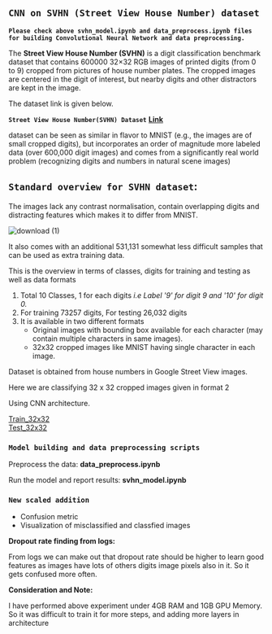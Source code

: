 ## ```CNN on SVHN (Street View House Number) dataset```

**`Please check above svhn_model.ipynb and data_preprocess.ipynb files for building Convolutional Neural Network and data preprocessing.`**

The **Street View House Number (SVHN)** is a digit classification benchmark dataset that contains 600000 32×32 RGB images of printed digits (from 0 to 9) cropped from pictures of house number plates. The cropped images are centered in the digit of interest, but nearby digits and other distractors are kept in the image. 

The dataset link is given below.

**```Street View House Number(SVHN) Dataset```**        **[Link](http://ufldl.stanford.edu/housenumbers/)**

 dataset can be seen as similar in flavor to MNIST (e.g., the images are of small cropped digits), but incorporates an order of magnitude more labeled data (over 600,000 digit images) and comes from a significantly real world problem (recognizing digits and numbers in natural scene images)


## ``Standard overview for SVHN dataset``:

The images lack any contrast normalisation, contain overlapping digits and distracting features which makes it to differ from MNIST.

![download (1)](https://user-images.githubusercontent.com/55298667/133098164-33388ca4-8f8a-4a40-a8c0-04f0bfe1316e.jpg)

It also comes with an additional 531,131 somewhat less difficult samples that can be used as extra training data.

This is the overview in terms of classes, digits for training and testing as well as data formats
1. Total 10 Classes, 1 for each digits  *i.e Label '9' for digit 9 and '10' for digit 0.*
2. For training 73257 digits, For testing 26,032 digits
3. It is available in two different formats
   - Original images with bounding box available for each character (may contain multiple characters in same images).
   - 32x32 cropped images like MNIST having single character in each image.
 



Dataset is obtained from house numbers in Google Street View images. 


Here we are classifying 32 x 32 cropped images given in format 2 

Using CNN architecture.

[Train_32x32](http://ufldl.stanford.edu/housenumbers/train_32x32.mat)                     
[Test_32x32](http://ufldl.stanford.edu/housenumbers/test_32x32.mat)

### `Model building and data preprocessing scripts`

  Preprocess the data:  **data_preprocess.ipynb**
   
  Run the model and report results: **svhn_model.ipynb**
    
### `New scaled addition`

- Confusion metric 
- Visualization of misclassified and classfied images
    
**Dropout rate finding from logs:**

From logs we can make out that dropout rate should be higher to learn
good features as images have lots of others digits image pixels also in it.
So it gets confused more often.


**Consideration and Note:** 

I have performed above experiment under 4GB RAM and 1GB GPU Memory.
So it was difficult to train it for more steps, and adding more layers in architecture

